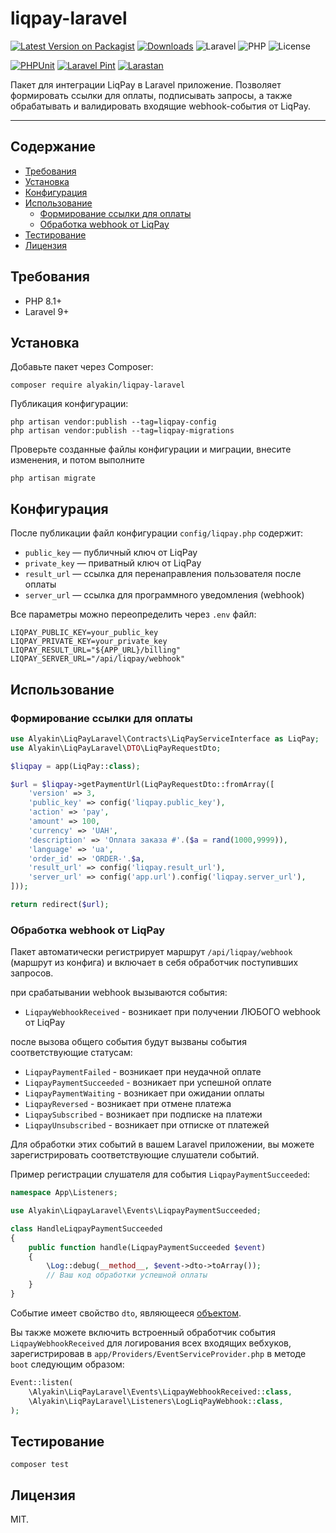 # liqpay-laravel

[![Latest Version on Packagist](https://img.shields.io/packagist/v/alyakin/liqpay-laravel.svg)](https://packagist.org/packages/alyakin/liqpay-laravel)
[![Downloads](https://img.shields.io/packagist/dt/alyakin/liqpay-laravel.svg)](https://packagist.org/packages/alyakin/liqpay-laravel)
![Laravel](https://img.shields.io/badge/Laravel-10%2B-orange)
![PHP](https://img.shields.io/badge/PHP-8.1%2B-blue)
![License](https://img.shields.io/badge/license-MIT-brightgreen)

[![PHPUnit](https://github.com/2177866/liqpay-laravel/actions/workflows/phpunit.yml/badge.svg)](https://github.com/2177866/liqpay-laravel/actions/workflows/phpunit.yml)
[![Laravel Pint](https://github.com/2177866/liqpay-laravel/actions/workflows/pint.yml/badge.svg)](https://github.com/2177866/liqpay-laravel/actions/workflows/pint.yml)
[![Larastan](https://github.com/2177866/liqpay-laravel/actions/workflows/larastan.yml/badge.svg)](https://github.com/2177866/liqpay-laravel/actions/workflows/larastan.yml)


Пакет для интеграции LiqPay в Laravel приложение. Позволяет формировать ссылки для оплаты, подписывать запросы, а также обрабатывать и валидировать входящие webhook-события от LiqPay.

---

## Содержание

- [Требования](#требования)
- [Установка](#установка)
- [Конфигурация](#конфигурация)
- [Использование](#использование)
  - [Формирование ссылки для оплаты](#формирование-ссылки-для-оплаты)
  - [Обработка webhook от LiqPay](#обработка-webhook-от-liqpay)
- [Тестирование](#тестирование)
- [Лицензия](#лицензия)


## Требования

- PHP 8.1+
- Laravel 9+

## Установка

Добавьте пакет через Composer:

```shell
composer require alyakin/liqpay-laravel
```

Публикация конфигурации:

```shell
php artisan vendor:publish --tag=liqpay-config
php artisan vendor:publish --tag=liqpay-migrations
```
Проверьте созданные файлы конфигурации и миграции, внесите изменения, и потом выполните

```shell
php artisan migrate
```


## Конфигурация

После публикации файл конфигурации `config/liqpay.php` содержит:

- `public_key` — публичный ключ от LiqPay
- `private_key` — приватный ключ от LiqPay
- `result_url` — ссылка для перенаправления пользователя после оплаты
- `server_url` — ссылка для программного уведомления (webhook)

Все параметры можно переопределить через `.env` файл:

```shell
LIQPAY_PUBLIC_KEY=your_public_key
LIQPAY_PRIVATE_KEY=your_private_key
LIQPAY_RESULT_URL="${APP_URL}/billing"
LIQPAY_SERVER_URL="/api/liqpay/webhook"
```

## Использование

### Формирование ссылки для оплаты

```php
use Alyakin\LiqPayLaravel\Contracts\LiqPayServiceInterface as LiqPay;
use Alyakin\LiqPayLaravel\DTO\LiqPayRequestDto;

$liqpay = app(LiqPay::class);

$url = $liqpay->getPaymentUrl(LiqPayRequestDto::fromArray([
    'version' => 3,
    'public_key' => config('liqpay.public_key'),
    'action' => 'pay',
    'amount' => 100,
    'currency' => 'UAH',
    'description' => 'Оплата заказа #'.($a = rand(1000,9999)),
    'language' => 'ua',
    'order_id' => 'ORDER-'.$a,
    'result_url' => config('liqpay.result_url'),
    'server_url' => config('app.url').config('liqpay.server_url'),
]));

return redirect($url);
```

### Обработка webhook от LiqPay

Пакет автоматически регистрирует маршрут `/api/liqpay/webhook` (маршрут из конфига)  и включает в себя обработчик поступивших запросов.

при срабатывании webhook вызываются события:

- `LiqpayWebhookReceived` - возникает при получении ЛЮБОГО webhook от LiqPay

после вызова общего события будут вызваны события соответствующие статусам:

- `LiqpayPaymentFailed` - возникает при неудачной оплате
- `LiqpayPaymentSucceeded` - возникает при успешной оплате
- `LiqpayPaymentWaiting` - возникает при ожидании оплаты
- `LiqpayReversed` - возникает при отмене платежа
- `LiqpaySubscribed` - возникает при подписке на платежи
- `LiqpayUnsubscribed` - возникает при отписке от платежей

Для обработки этих событий в вашем Laravel приложении, вы можете зарегистрировать соответствующие слушатели событий.

Пример регистрации слушателя для события `LiqpayPaymentSucceeded`:

```php
namespace App\Listeners;

use Alyakin\LiqpayLaravel\Events\LiqpayPaymentSucceeded;

class HandleLiqpayPaymentSucceeded
{
    public function handle(LiqpayPaymentSucceeded $event)
    {
        \Log::debug(__method__, $event->dto->toArray());
        // Ваш код обработки успешной оплаты
    }
}
```
Событие имеет свойство `dto`, являющееся [объектом](/src/DTO/LiqPayWebhookDto.php).

Вы также можете включить встроенный обработчик события `LiqpayWebhookReceived` для логирования всех входящих вебхуков, зарегистрировав в `app/Providers/EventServiceProvider.php` в методе `boot` следующим образом:
```php
Event::listen(
    \Alyakin\LiqPayLaravel\Events\LiqpayWebhookReceived::class,
    \Alyakin\LiqPayLaravel\Listeners\LogLiqPayWebhook::class,
);
```


## Тестирование

```shell
composer test
```

## Лицензия

MIT.
